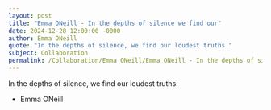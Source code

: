 ```yaml
---
layout: post
title: "Emma ONeill - In the depths of silence we find our"
date: 2024-12-28 12:00:00 -0000
author: Emma ONeill
quote: "In the depths of silence, we find our loudest truths."
subject: Collaboration
permalink: /Collaboration/Emma ONeill/Emma ONeill - In the depths of silence we find our
---
```


In the depths of silence, we find our loudest truths.

- Emma ONeill

